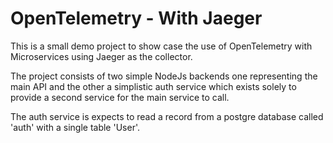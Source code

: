 # OpenTelemetry - With Jaeger

This is a small demo project to show case the use of OpenTelemetry with Microservices using Jaeger as the collector.

The project consists of two simple NodeJs backends one representing the main API and the other a simplistic auth service which exists solely to provide a second service for the main service to call.

The auth service is expects to read a record from a postgre database called 'auth' with a single table 'User'.